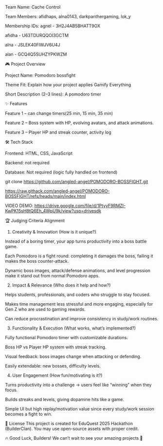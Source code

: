 Team Name: Cache Control

Team Members: afidhaps, alna0143, darkpanthergaming, lok_y

Membership IDs: agnel - 3H2J4AB5BHATT9OX

afidha - U63TDURQQOI3GCTM

alna - JSLEK40FIWJV6U4J

alan - GCQ4Q5SUHZYPKWZM 

🎮 Project Overview

Project Name: Pomodoro bossfight

Theme Fit: Explain how your project applies Gamify Everything

Short Description (2–3 lines): A pomodoro timer

✨ Features

Feature 1 – can change timers(25 min, 15 min, 35 min)

Feature 2 – Boss system with HP, evolving avatars, and attack animations.

Feature 3 – Player HP and streak counter, activity log

🛠️ Tech Stack

Frontend: HTML, CSS, JavaScript

Backend: not required

Database: Not required (logic fully handled on frontend)

git clone https://github.com/angled-angel/POMODORO-BOSSFIGHT.git 

https://raw.githack.com/angled-angel/POMODORO-BOSSFIGHT/refs/heads/main/index.html

VIDEO DEMO: https://drive.google.com/file/d/1PtyyF9RMZI-KwPK15sH8tQ6Eh_4WpU9k/view?usp=drivesdk

🏆 Judging Criteria Alignment

1. Creativity & Innovation (How is it unique?)

Instead of a boring timer, your app turns productivity into a boss battle game.

Each Pomodoro is a fight round: completing it damages the boss, failing it makes the boss counter-attack.

Dynamic boss images, attack/defense animations, and level progression make it stand out from normal Pomodoro apps.

2. Impact & Relevance (Who does it help and how?)

Helps students, professionals, and coders who struggle to stay focused.

Makes time management less stressful and more engaging, especially for Gen Z who are used to gaming rewards.

Can reduce procrastination and improve consistency in study/work routines.

3. Functionality & Execution (What works, what’s implemented?)

Fully functional Pomodoro timer with customizable durations.

Boss HP vs Player HP system with streak tracking.

Visual feedback: boss images change when attacking or defending.

Easily extendable: new bosses, difficulty levels.

4. User Engagement (How fun/motivating is it?)

Turns productivity into a challenge → users feel like “winning” when they focus.

Builds streaks and levels, giving dopamine hits like a game.

Simple UI but high replay/motivation value since every study/work session becomes a fight to win.

📜 License
This project is created for EduQuest 2025 Hackathon (BuilderClan). You may use open-source assets with proper credit.

🔥 Good Luck, Builders! We can’t wait to see your amazing projects 🚀
